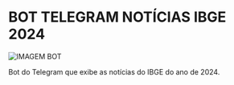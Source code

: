 # BOT TELEGRAM NOTÍCIAS IBGE 2024

![IMAGEM BOT](data/Noticias%20IBGE%202024.png)  

Bot do Telegram que exibe as notícias do IBGE do ano de 2024.